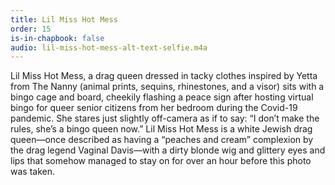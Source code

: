 ```yaml
---
title: Lil Miss Hot Mess
order: 15
is-in-chapbook: false
audio: lil-miss-hot-mess-alt-text-selfie.m4a
---
```

Lil Miss Hot Mess, a drag queen dressed in tacky clothes inspired by Yetta from The Nanny (animal prints, sequins, rhinestones, and a visor) sits with a bingo cage and board, cheekily flashing a peace sign after hosting virtual bingo for queer senior citizens from her bedroom during the Covid-19 pandemic. She stares just slightly off-camera as if to say: “I don’t make the rules, she’s a bingo queen now.” Lil Miss Hot Mess is a white Jewish drag queen—once described as having a “peaches and cream” complexion by the drag legend Vaginal Davis—with a dirty blonde wig and glittery eyes and lips that somehow managed to stay on for over an hour before this photo was taken.
